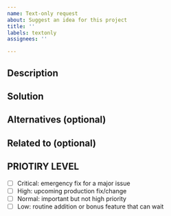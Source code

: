 ```yaml
---
name: Text-only request
about: Suggest an idea for this project
title: ''
labels: textonly
assignees: ''

---
```


## Description
<!-- Provide a clear and concise description of the problem to be solved. -->

## Solution
<!-- Add a clear and concise description of the proposed solution. -->

## Alternatives (optional)
<!-- If applicable, add a description of any alternative solutions or features you've considered. -->

## Related to (optional)
<!-- Directly reference any issues or PRs in this or other repositories that this is related to, and describe how they are related. -->

## PRIOTIRY LEVEL
<!-- Add an X to check off a box. -->
- [ ] Critical: emergency fix for a major issue
- [ ] High: upcoming production fix/change 
- [ ] Normal: important but not high priority
- [ ] Low: routine addition or bonus feature that can wait
